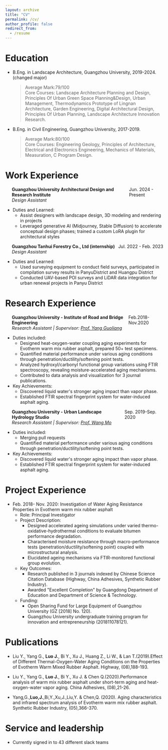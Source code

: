 ```yaml
---
layout: archive
title: "CV"
permalink: /cv/
author_profile: false
redirect_from:
  - /resume
---
```


# Education

* B.Eng. in Landscape Architecture, Guangzhou University, 2019-2024. (changed major)
  > <span style="font-style:normal">Average Mark:79/100</span>  
  > <span style="font-style:normal">Core Courses: Landscape Architecture Planning and Design, Principles Of Urban Green Space Planning&Design, Urban Management, Thermodynamics Prototype of Lingnan Architecture, Garden Engineering, Digital Architectural Design,  Principles Of Urban Planning, Landscape Architecture Innovation Research.</span>
* B.Eng. in Civil Engineering, Guangzhou University, 2017-2019.
  > <span style="font-style:normal">Average Mark:80/100</span>  
  > <span style="font-style:normal">Core Courses: Engineering Geology, Principles of Architecture, Electrical and Electronics Engineering, Mechanics of Materials, Measuration, C Program Design.</span>

# Work Experience

<div style="margin-left: 1.5em;">
  <div style="display: flex; justify-content: space-between; align-items: baseline;">
    <span><strong>Guangzhou University Architectural Design and Research Institute</strong></span>
    <span>Jun. 2024 - Present</span>
  </div>
  <div style="font-style: italic;">Design Assistant</div>
</div>

* Duties and Learned: 
  * Assist designers with landscape design, 3D modeling and rendering in projects
  * Leveraged generative AI (Midjourney, Stable Diffusion) to accelerate conceptual design phases; trained a custom LoRA plugin for architectural styles

<div style="margin-left: 1.5em;">
  <div style="display: flex; justify-content: space-between; align-items: baseline;">
    <span><strong>Guangzhou Tanhui Forestry Co., Ltd (internship)</strong></span>
    <span>Jul. 2022 - Feb. 2023</span>
  </div>
  <div style="font-style: italic;">Design Assistant</div>
</div>

* Duties and Learned:
  * Used surveying equipment to conduct field surveys, participated in compilation survey results in PanyuDistrict and Huangpu District
  * Conducted UAV-based POI surveys and LiDAR data integration for urban renewal projects in Panyu District

# Research Experience

<div style="margin-left: 1.5em;">
  <div style="display: flex; justify-content: space-between; align-items: baseline;">
    <span><strong>Guangzhou University - Institute of Road and Bridge Engineering</strong></span>
    <span>Feb.2018-Nov.2020</span>
  </div>
  <div style="font-style: italic;">
    Research Assistant | Supervisor: 
    <a href="https://tm.gzhu.edu.cn/info/1058/2735.htm" target="_blank">Prof. Yang Guoliang</a>
  </div>
</div>

* Duties included:
  * Designed heat-oxygen-water coupling aging experiments for Evotherm warm mix  rubber asphalt, prepared 50+ test specimens.
  * Quantified material performance under various aging conditions through penetration/ductility/softening point tests.
  * Analyzed hydroxyl/carbonyl functional group variations using FTIR spectroscopy, revealing moisture-accelerated aging mechanisms.
  * Contributed to data analysis and visualization for 3 journal publications.
* Key Achievements:
  * Discovered liquid water's stronger aging impact than vapor phase.
  * Established FTIR spectral fingerprint system for water-induced asphalt aging.

<div style="margin-left: 1.5em;">
  <div style="display: flex; justify-content: space-between; align-items: baseline;">
    <span><strong>Guangzhou University - Urban Landscape Hydrology Studio</strong></span>
    <span>Sep. 2019-Sep. 2020</span>
  </div>
  <div style="font-style: italic;">
    Research Assistant | Supervisor: 
    <a href="https://arch.gzhu.edu.cn/info/1113/4000.htm" target="_blank">Prof. Wang Mo</a>
  </div>
</div>

* Duties included:
  * Merging pull requests
  * Quantified material performance under various aging conditions through penetration/ductility/softening point tests.
* Key Achievements:
  * Discovered liquid water's stronger aging impact than vapor phase.
  * Established FTIR spectral fingerprint system for water-induced asphalt aging.
  
# Project Experience

* Feb. 2018- Nov. 2020: Investigation of Water Aging Resistance Properties in Evotherm warm mix rubber asphalt
  * Role: Principal Investigator  
  * Project Description:  
    * Designed accelerated ageing simulations under varied thermo-oxidative-hydrothermal conditions to evaluate bitumen performance degradation.
    * Characterised moisture resistance through macro-performance tests (penetration/ductility/softening point) coupled with microstructural analysis.
    * Elucidated ageing mechanisms via FTIR-monitored functional group evolution.
  * Key Outcomes:  
    * Research published in 3 journals indexed by Chinese Science Citation Database (Highway, China Adhesives, Synthetic Rubber Industry).
    * Awarded "Excellent Completion" by Guangdong Department of Education and Department of Science & Technology.
  * Funding:  
    * Open Sharing Fund for Large Equipment of Guangzhou University (GZ [2018] No. 120).
    * Guangzhou University undergraduate training program for innovation and entrepreneurship (201811078121).

# Publications

* Liu Y., Yang G., **Luo J.**, Bi Y., Xu J., Huang Z., Li W., & Lan T.(2019).Effect of Different Thermal-Oxygen-Water Aging Conditions on the Properties of Evotherm Warm Mixed Rubber Asphalt. Highway, (08),188-193.  

* Liu Y., Yang G., **Luo J.**, Bi Y., Xu J. & Chen Q.(2020).Performance analysis of warm mix rubber asphalt under short-term aging and heat-oxygen-water vapor aging. China Adhesives, (08),21-26.

* Yang,G.,**Luo,J.**,Bi,Y.,Xu,J.,Liu,Y. & Chen,Q. (2020). Aging characteristics and infrared spectrum analysis of Evotherm warm mix rubber asphalt. Synthetic Rubber Industry, (05),366-370.  
  
# Service and leadership

* Currently signed in to 43 different slack teams
